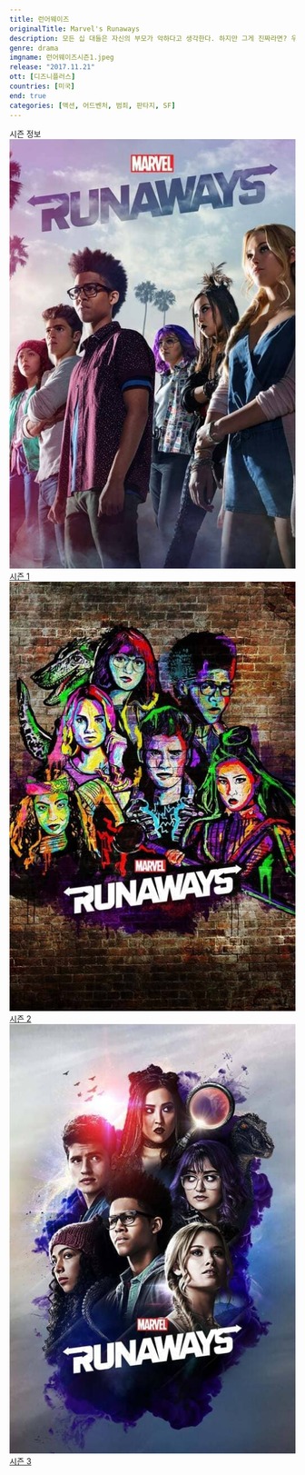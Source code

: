 ```yaml
---
title: 런어웨이즈
originalTitle: Marvel's Runaways
description: 모든 십 대들은 자신의 부모가 악하다고 생각한다. 하지만 그게 진짜라면? 우연히 끔찍한 비밀을 알게 된 LA의 십 대 여섯 명은 자신의 부모들이 평생 거짓말을 해왔단 사실을 알게 된다. 부모들은 무엇을, 왜 쫓고 있는 걸까? 조사에 착수하는 아이들. 한편 어른들도 자식들이 비밀을 숨기고 있다는 걸 눈치챈다. 부모들이 진실에 가까이 다가가는 동안 아이들은 엄청난 결과를 초래할 계획을 알게 되는데. 이제 이 십 대들은 너무 늦기 전에 자신의 부모들을 막기 위해 뭉쳐야 한다.
genre: drama
imgname: 런어웨이즈시즌1.jpeg
release: "2017.11.21"
ott: [디즈니플러스]
countries: [미국]
end: true
categories: [액션, 어드벤처, 범죄, 판타지, SF]
---
```


<div class="title bold">시즌 정보</div>

<div class="season-list">
<div class="item">
<a href="https://lesflix.github.io/drama/런어웨이즈시즌1" >
<img src="/poster/런어웨이즈시즌1.jpeg" alt="런어웨이즈시즌1 포스터 ">
시즌 1</a>
</div>

<div class="item">
<a href="https://lesflix.github.io/drama/런어웨이즈시즌2" >
<img src="/poster/런어웨이즈시즌2.jpeg" alt="런어웨이즈시즌2 포스터 ">
시즌 2</a>
</div>

<div class="item">
<a href="https://lesflix.github.io/drama/런어웨이즈시즌3" >
<img src="/poster/런어웨이즈시즌3.jpeg" alt="런어웨이즈시즌3 포스터 ">
시즌 3</a>
</div>
</div>
